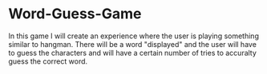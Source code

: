 # Word-Guess-Game

In this game I will create an experience where the user is playing something similar to hangman. There will be a word "displayed" and the user will have to guess the characters and will have a certain number of tries to accuralty guess the correct word.

